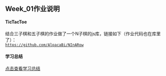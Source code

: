 ## Week_01作业说明

#### TicTacToe  
结合三子棋和五子棋的作业做了一个N子棋的js库，链接如下（作业代码也在库里了）：  
[`https://github.com/AlpacaBi/NInARow`](https://github.com/AlpacaBi/NInARow)

#### 学习总结  
[点击查看学习总结](./NOTE.md)